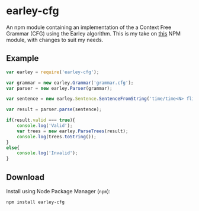 # earley-cfg
An npm module containing an implementation of the a Context Free Grammar (CFG) using the Earley algorithm.
This is my take on [this](https://www.npmjs.com/package/earley-node) NPM module, with changes to suit my needs.

## Example

```javascript
var earley = require('earley-cfg');

var grammar = new earley.Grammar('grammar.cfg');
var parser = new earley.Parser(grammar);

var sentence = new earley.Sentence.SentenceFromString('time/time<N> flies/fly<N>/fly<V> like/like<V>/like<P> an/a<D> arrow/arrow<N>');

var result = parser.parse(sentence);

if(result.valid === true){
    console.log('Valid');
    var trees = new earley.ParseTrees(result);
    console.log(trees.toString());
}
else{
    console.log('Invalid');
}
```

## Download

Install using Node Package Manager (`npm`):

    npm install earley-cfg
